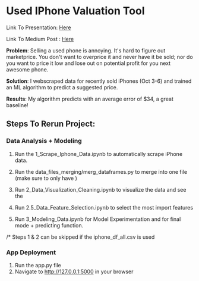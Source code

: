 # Used IPhone Valuation Tool

Link To Presentation: [Here](https://www.dropbox.com/s/0b8la41us2man16/iPhone_Valuation_Tool.pdf?dl=0)

Link To Medium Post : [Here](https://medium.com/@jdannym93/automatically-price-your-used-iphone-2a83bb9eac30)

**Problem**: Selling a used phone is annoying. It's hard to figure out marketprice. You don't want to overprice it and never have it be sold; nor do you want to price it low and lose out on potential profit for you next awesome phone.

**Solution**: I webscraped data for recently sold iPhones (Oct 3-6) and trained an ML algorithm to predict a suggested price.

**Results**: My algorithm predicts with an average error of $34, a great baseline!

## Steps To Rerun Project:

### Data Analysis + Modeling

1) Run the 1_Scrape_Iphone_Data.ipynb to automatically scrape iPhone data.

2) Run the data_files_merging/merg_dataframes.py to merge into one file (make sure to only have )

3) Run 2_Data_Visualization_Cleaning.ipynb to visualize the data and see the

4) Run 2.5_Data_Feature_Selection.ipynb to select the most import features

5) Run 3_Modeling_Data.ipynb for Model Experimentation and for final mode + predicting function.

/* Steps 1 & 2 can be skipped if the iphone_df_all.csv is used

### App Deployment

1) Run the app.py file
2) Navigate to http://127.0.0.1:5000 in your browser

